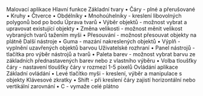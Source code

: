 Malovací aplikace
Hlavní funkce
Základní tvary
•	Čáry - plné a přerušované
•	Kruhy
•	Čtverce
•	Obdélníky
•	Mnohoúhelníky - kreslení libovolných polygonů bod po bodu
Úprava tvarů
•	Výběr objektů - možnost vybrat a upravovat existující objekty
•	Změna velikosti - možnost měnit velikost vybraných tvarů tažením myši
•	Přesouvání - možnost přesouvat objekty na plátně
Další nástroje
•	Guma - mazání nakreslených objektů
•	Výplň - vyplnění uzavřených objektů barvou
Uživatelské rozhraní
•	Panel nástrojů - tlačítka pro výběr nástrojů a tvarů
•	Paleta barev - možnost vybrat barvu ze základních přednastavených barev nebo z vlastního výběru
•	Volba tloušťky čáry - nastavení tloušťky čáry v rozmezí 1-5 pixelů
Ovládání aplikace
Základní ovládání
•	Levé tlačítko myši - kreslení, výběr a manipulace s objekty
Klávesové zkratky
•	Shift - při kreslení čáry zajistí horizontální nebo vertikální zarovnání
•	C - vymaže celé plátno
